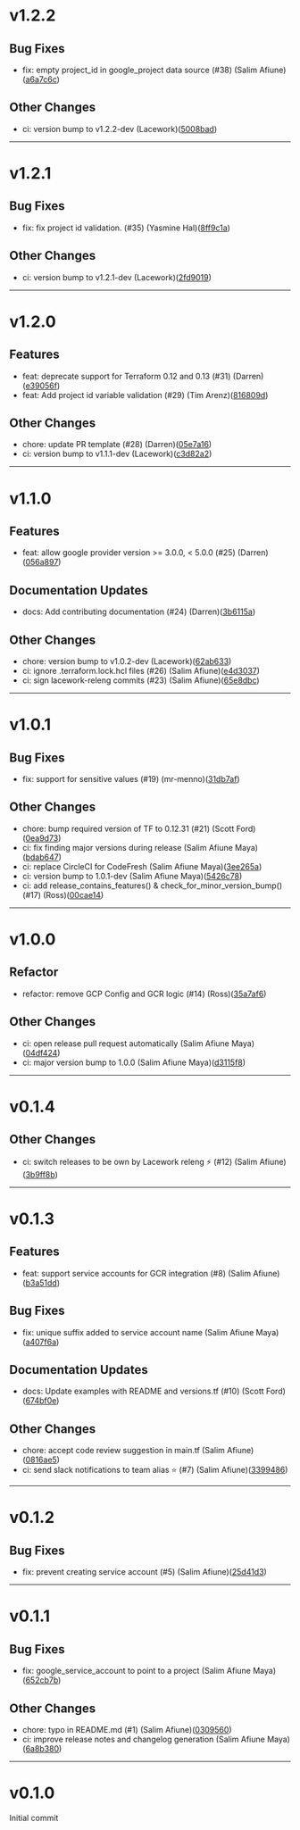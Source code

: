 # v1.2.2

## Bug Fixes
* fix: empty project_id in google_project data source (#38) (Salim Afiune)([a6a7c6c](https://github.com/lacework/terraform-gcp-service-account/commit/a6a7c6c9842e19250f00e2a84daba812dab270f9))
## Other Changes
* ci: version bump to v1.2.2-dev (Lacework)([5008bad](https://github.com/lacework/terraform-gcp-service-account/commit/5008badb4f43ccebb9ed29551faa34569c8afc35))
---
# v1.2.1

## Bug Fixes
* fix: fix project id validation. (#35) (Yasmine Hal)([8ff9c1a](https://github.com/lacework/terraform-gcp-service-account/commit/8ff9c1a1b667b509d886087b8f3bfaeb5ee8f2de))
## Other Changes
* ci: version bump to v1.2.1-dev (Lacework)([2fd9019](https://github.com/lacework/terraform-gcp-service-account/commit/2fd90190a890b2ce0229213b8a54509a0fc987c1))
---
# v1.2.0

## Features
* feat: deprecate support for Terraform 0.12 and 0.13 (#31) (Darren)([e39056f](https://github.com/lacework/terraform-gcp-service-account/commit/e39056f90a624c983af3d0a0b44dc4922e31fd06))
* feat: Add project id variable validation (#29) (Tim Arenz)([816809d](https://github.com/lacework/terraform-gcp-service-account/commit/816809d744127682e1f8f2537319b1dc164e55d1))
## Other Changes
* chore: update PR template (#28) (Darren)([05e7a16](https://github.com/lacework/terraform-gcp-service-account/commit/05e7a16938aa88ccd7893ca2252e4210766b0d9c))
* ci: version bump to v1.1.1-dev (Lacework)([c3d82a2](https://github.com/lacework/terraform-gcp-service-account/commit/c3d82a2ae2dea6ebb8896f82306591fde4312268))
---
# v1.1.0

## Features
* feat: allow google provider version >= 3.0.0, < 5.0.0 (#25) (Darren)([056a897](https://github.com/lacework/terraform-gcp-service-account/commit/056a897ad2ff0d064fc90bd54415b72b411e4738))
## Documentation Updates
* docs: Add contributing documentation (#24) (Darren)([3b6115a](https://github.com/lacework/terraform-gcp-service-account/commit/3b6115abb9983aa591293695aecca044144d9d3e))
## Other Changes
* chore: version bump to v1.0.2-dev (Lacework)([62ab633](https://github.com/lacework/terraform-gcp-service-account/commit/62ab6332715ac585c0491be228d37b997e4fad1c))
* ci: ignore .terraform.lock.hcl files (#26) (Salim Afiune)([e4d3037](https://github.com/lacework/terraform-gcp-service-account/commit/e4d3037406b895031ad660cf74fc8397f3711590))
* ci: sign lacework-releng commits (#23) (Salim Afiune)([65e8dbc](https://github.com/lacework/terraform-gcp-service-account/commit/65e8dbc395428e4af5252b5470e01d26fafaeb57))
---
# v1.0.1

## Bug Fixes
* fix: support for sensitive values (#19) (mr-menno)([31db7af](https://github.com/lacework/terraform-gcp-service-account/commit/31db7afbaddae7f3824d48eb8e9534730e217881))
## Other Changes
* chore: bump required version of TF to 0.12.31 (#21) (Scott Ford)([0ea9d73](https://github.com/lacework/terraform-gcp-service-account/commit/0ea9d73a46d74e67a208f2971ecefd3fc5c96d75))
* ci: fix finding major versions during release (Salim Afiune Maya)([bdab647](https://github.com/lacework/terraform-gcp-service-account/commit/bdab64747b609ef856c08d7e48c5485f9df6849a))
* ci: replace CircleCI for CodeFresh (Salim Afiune Maya)([3ee265a](https://github.com/lacework/terraform-gcp-service-account/commit/3ee265a9d508726fca7fa67c2bc573365c0950ae))
* ci: version bump to 1.0.1-dev (Salim Afiune Maya)([5426c78](https://github.com/lacework/terraform-gcp-service-account/commit/5426c78cd6580887086d8c54e057683587866645))
* ci: add release_contains_features() & check_for_minor_version_bump() (#17) (Ross)([00cae14](https://github.com/lacework/terraform-gcp-service-account/commit/00cae146dcf4a927d87775fd0f5582702ef07fc5))
---
# v1.0.0

## Refactor
* refactor: remove GCP Config and GCR logic (#14) (Ross)([35a7af6](https://github.com/lacework/terraform-gcp-service-account/commit/35a7af6d9753ec9d6796b9af8c47440bece6cdaa))
## Other Changes
* ci: open release pull request automatically (Salim Afiune Maya)([04df424](https://github.com/lacework/terraform-gcp-service-account/commit/04df4240efdb4dd2f34a8ae8975f9097140b9ad7))
* ci: major version bump to 1.0.0 (Salim Afiune Maya)([d3115f8](https://github.com/lacework/terraform-gcp-service-account/commit/d3115f8b611ac85d33231c298d7c4fb847e8af00))
---
# v0.1.4

## Other Changes
* ci: switch releases to be own by Lacework releng ⚡ (#12) (Salim Afiune)([3b9ff8b](https://github.com/lacework/terraform-gcp-service-account/commit/3b9ff8b8799c012d6b685d7745a11f0119c5abd7))
---
# v0.1.3

## Features
* feat: support service accounts for GCR integration (#8) (Salim Afiune)([b3a51dd](https://github.com/lacework/terraform-gcp-service-account/commit/b3a51ddc2b3b9eddcb49385019ae706698771c85))
## Bug Fixes
* fix: unique suffix added to service account name (Salim Afiune Maya)([a407f6a](https://github.com/lacework/terraform-gcp-service-account/commit/a407f6a94baf1df4926b719291e3ced1e6750993))
## Documentation Updates
* docs: Update examples with README and versions.tf (#10) (Scott Ford)([674bf0e](https://github.com/lacework/terraform-gcp-service-account/commit/674bf0edada7991803ecbd6fa11cc2b0638f01eb))
## Other Changes
* chore: accept code review suggestion in main.tf (Salim Afiune)([0816ae5](https://github.com/lacework/terraform-gcp-service-account/commit/0816ae5e5ff25e3e4ff775916f0acbb6837ba4a9))
* ci: send slack notifications to team alias ⭐ (#7) (Salim Afiune)([3399486](https://github.com/lacework/terraform-gcp-service-account/commit/3399486655f3c1c5d23c5b67f7908c5da54d0811))
---
# v0.1.2

## Bug Fixes
* fix: prevent creating service account (#5) (Salim Afiune)([25d41d3](https://github.com/lacework/terraform-gcp-service-account/commit/25d41d34b897e473a26d21465b4a5eb2c7e7e0e4))
---
# v0.1.1

## Bug Fixes
* fix: google_service_account to point to a project (Salim Afiune Maya)([652cb7b](https://github.com/lacework/terraform-gcp-service-account/commit/652cb7bbe13b526c67d8006a92aec121585856c4))
## Other Changes
* chore: typo in README.md (#1) (Salim Afiune)([0309560](https://github.com/lacework/terraform-gcp-service-account/commit/03095603bb916a8ce447849fa64c2112417a4b31))
* ci: improve release notes and changelog generation (Salim Afiune Maya)([6a8b380](https://github.com/lacework/terraform-gcp-service-account/commit/6a8b38042d22828eb5f22ebfaef3096380beda86))
---
# v0.1.0

Initial commit
